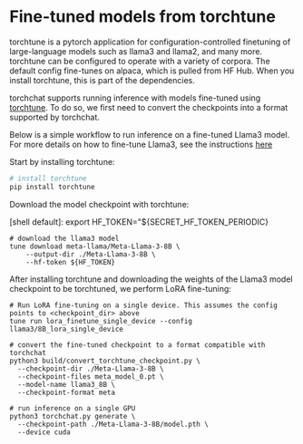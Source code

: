 # Fine-tuned models from torchtune

<!--
[shell default]: HF_TOKEN="${SECRET_HF_TOKEN_PERIODIC}" huggingface-cli login
[comment default]: TORCHCHAT_ROOT=${PWD} ./scripts/install_et.sh
-->

torchtune is a pytorch application for configuration-controlled finetuning
of large-language models such as llama3 and llama2, and many
more. torchtune can be configured to operate with a variety of
corpora.  The default config fine-tunes on alpaca, which is pulled
from HF Hub. When you install torchtune, this is part of the
dependencies.

torchchat supports running inference with models fine-tuned using
[torchtune](https://github.com/pytorch/torchtune). To do so, we first
need to convert the checkpoints into a format supported by torchchat.


Below is a simple workflow to run inference on a fine-tuned Llama3
model. For more details on how to fine-tune Llama3, see the
instructions
[here](https://github.com/pytorch/torchtune?tab=readme-ov-file#llama3)

Start by installing torchtune:
```bash
# install torchtune
pip install torchtune
```

Download the model checkpoint with torchtune:

[shell default]: export HF_TOKEN="${SECRET_HF_TOKEN_PERIODIC}

[prefix default]: HF_TOKEN="${SECRET_HF_TOKEN_PERIODIC}
```
# download the llama3 model
tune download meta-llama/Meta-Llama-3-8B \
    --output-dir ./Meta-Llama-3-8B \
    --hf-token ${HF_TOKEN}
```

After installing torchtune and downloading the weights of the Llama3
model checkpoint to be torchtuned, we perform LoRA fine-tuning:

```
# Run LoRA fine-tuning on a single device. This assumes the config points to <checkpoint_dir> above
tune run lora_finetune_single_device --config llama3/8B_lora_single_device

# convert the fine-tuned checkpoint to a format compatible with torchchat
python3 build/convert_torchtune_checkpoint.py \
  --checkpoint-dir ./Meta-Llama-3-8B \
  --checkpoint-files meta_model_0.pt \
  --model-name llama3_8B \
  --checkpoint-format meta

# run inference on a single GPU
python3 torchchat.py generate \
  --checkpoint-path ./Meta-Llama-3-8B/model.pth \
  --device cuda
```

[end default]: end